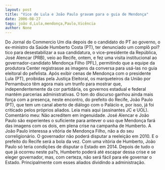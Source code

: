 ```yaml
---
layout: post
title: "Vice de Lula e João Paulo gravam para o guia de Mendonça"
date: 2006-08-27
tags: joão d,Lula,mendonça,Paulo,Vicência
author: None
---
```

Do Jornal do Commercio
Um dia depois de o candidato do PT ao governo, o ex-ministro da Saúde Humberto Costa (PT), ter denunciado um complô pol?tico para desestabilizar a sua candidatura, o vice-presidente da República, José Alencar (PRB), veio ao Recife, ontem, e fez uma visita institucional ao governador-candidato Mendonça Filho (PFL), permitindo que a equipe da produtora Center registrasse as imagens da conversa para usá-las no guia eleitoral do pefelista. 
Após exibir cenas de Mendonça com o presidente Lula (PT), proibidas pela Justiça Eleitoral, os marqueteiros da União por Pernambuco têm agora mais um trunfo para mostrar que, independentemente da cor partidária, os governos estadual e federal mantém parcerias administrativas. 
O tom do discurso ganhou ainda mais força com a presença, neste encontro, do prefeito do Recife, João Paulo (PT), que tem um canal aberto de diálogo com o Palácio e, por isso, já foi criticado pelos próprios aliados.
Leia mais aqui (assinantes JC e UOL).
Comentário meu:
Não acreditem em ingenuidade. José Alencar e João Paulo são experientes o suficiente para antever o uso que Mendonça fará das imagens com os dois, em plena crise na campanha de Humberto.
A João Paulo interessa a vitória de Mendonça Filho, não a do seu correligionário. 
O governador não poderá disputar a reeleição em 2010. E o prefeito do Recife será a bola da vez. Com uma vitória de Humberto, João Paulo só teria condições de disputar o Estado em 2014.
Depois de tudo o que já ocorreu neste pa?s, Humberto poderá até escapar dessa crise e se eleger governador,
 mas, com certeza, não será fácil para ele governar o Estado. Principalmente com esses aliados dividindo a administração. 